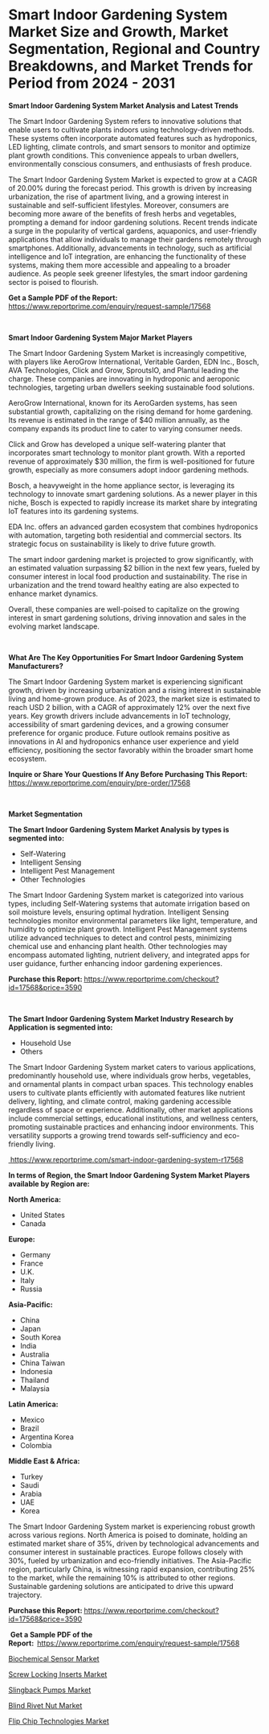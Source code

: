 <p><h1>Smart Indoor Gardening System Market Size and Growth, Market Segmentation, Regional and Country Breakdowns, and Market Trends for Period from 2024 -  2031</h1></p><p><strong>Smart Indoor Gardening System Market Analysis and Latest Trends</strong></p>
<p><p>The Smart Indoor Gardening System refers to innovative solutions that enable users to cultivate plants indoors using technology-driven methods. These systems often incorporate automated features such as hydroponics, LED lighting, climate controls, and smart sensors to monitor and optimize plant growth conditions. This convenience appeals to urban dwellers, environmentally conscious consumers, and enthusiasts of fresh produce.</p><p>The Smart Indoor Gardening System Market is expected to grow at a CAGR of 20.00% during the forecast period. This growth is driven by increasing urbanization, the rise of apartment living, and a growing interest in sustainable and self-sufficient lifestyles. Moreover, consumers are becoming more aware of the benefits of fresh herbs and vegetables, prompting a demand for indoor gardening solutions. Recent trends indicate a surge in the popularity of vertical gardens, aquaponics, and user-friendly applications that allow individuals to manage their gardens remotely through smartphones. Additionally, advancements in technology, such as artificial intelligence and IoT integration, are enhancing the functionality of these systems, making them more accessible and appealing to a broader audience. As people seek greener lifestyles, the smart indoor gardening sector is poised to flourish.</p></p>
<p><strong>Get a Sample PDF of the Report:&nbsp;</strong> <a href="https://www.reportprime.com/enquiry/request-sample/17568?utm_campaign=31&utm_medium=2&utm_source=Github&utm_content=ia&utm_term=19112024&utm_id=smart-indoor-gardening-system">https://www.reportprime.com/enquiry/request-sample/17568</a></p>
<p>&nbsp;</p>
<p><strong>Smart Indoor Gardening System Major Market Players</strong></p>
<p><p>The Smart Indoor Gardening System Market is increasingly competitive, with players like AeroGrow International, Veritable Garden, EDN Inc., Bosch, AVA Technologies, Click and Grow, SproutsIO, and Plantui leading the charge. These companies are innovating in hydroponic and aeroponic technologies, targeting urban dwellers seeking sustainable food solutions.</p><p>AeroGrow International, known for its AeroGarden systems, has seen substantial growth, capitalizing on the rising demand for home gardening. Its revenue is estimated in the range of $40 million annually, as the company expands its product line to cater to varying consumer needs. </p><p>Click and Grow has developed a unique self-watering planter that incorporates smart technology to monitor plant growth. With a reported revenue of approximately $30 million, the firm is well-positioned for future growth, especially as more consumers adopt indoor gardening methods.</p><p>Bosch, a heavyweight in the home appliance sector, is leveraging its technology to innovate smart gardening solutions. As a newer player in this niche, Bosch is expected to rapidly increase its market share by integrating IoT features into its gardening systems.</p><p>EDA Inc. offers an advanced garden ecosystem that combines hydroponics with automation, targeting both residential and commercial sectors. Its strategic focus on sustainability is likely to drive future growth.</p><p>The smart indoor gardening market is projected to grow significantly, with an estimated valuation surpassing $2 billion in the next few years, fueled by consumer interest in local food production and sustainability. The rise in urbanization and the trend toward healthy eating are also expected to enhance market dynamics.</p><p>Overall, these companies are well-poised to capitalize on the growing interest in smart gardening solutions, driving innovation and sales in the evolving market landscape.</p></p>
<p>&nbsp;</p>
<p><strong>What Are The Key Opportunities For Smart Indoor Gardening System Manufacturers?</strong></p>
<p><p>The Smart Indoor Gardening System market is experiencing significant growth, driven by increasing urbanization and a rising interest in sustainable living and home-grown produce. As of 2023, the market size is estimated to reach USD 2 billion, with a CAGR of approximately 12% over the next five years. Key growth drivers include advancements in IoT technology, accessibility of smart gardening devices, and a growing consumer preference for organic produce. Future outlook remains positive as innovations in AI and hydroponics enhance user experience and yield efficiency, positioning the sector favorably within the broader smart home ecosystem.</p></p>
<p><strong>Inquire or Share Your Questions If Any Before Purchasing This Report:</strong> <a href="https://www.reportprime.com/enquiry/pre-order/17568?utm_campaign=31&utm_medium=2&utm_source=Github&utm_content=ia&utm_term=19112024&utm_id=smart-indoor-gardening-system">https://www.reportprime.com/enquiry/pre-order/17568</a></p>
<p>&nbsp;</p>
<p><strong>Market Segmentation</strong></p>
<p><strong>The Smart Indoor Gardening System Market Analysis by types is segmented into:</strong></p>
<p><ul><li>Self-Watering</li><li>Intelligent Sensing</li><li>Intelligent Pest Management</li><li>Other Technologies</li></ul></p>
<p><p>The Smart Indoor Gardening System market is categorized into various types, including Self-Watering systems that automate irrigation based on soil moisture levels, ensuring optimal hydration. Intelligent Sensing technologies monitor environmental parameters like light, temperature, and humidity to optimize plant growth. Intelligent Pest Management systems utilize advanced techniques to detect and control pests, minimizing chemical use and enhancing plant health. Other technologies may encompass automated lighting, nutrient delivery, and integrated apps for user guidance, further enhancing indoor gardening experiences.</p></p>
<p><strong>Purchase this Report:&nbsp;</strong><a href="https://www.reportprime.com/checkout?id=17568&price=3590&utm_campaign=31&utm_medium=2&utm_source=Github&utm_content=ia&utm_term=19112024&utm_id=smart-indoor-gardening-system">https://www.reportprime.com/checkout?id=17568&price=3590</a></p>
<p>&nbsp;</p>
<p><strong>The Smart Indoor Gardening System Market Industry Research by Application is segmented into:</strong></p>
<p><ul><li>Household Use</li><li>Others</li></ul></p>
<p><p>The Smart Indoor Gardening System market caters to various applications, predominantly household use, where individuals grow herbs, vegetables, and ornamental plants in compact urban spaces. This technology enables users to cultivate plants efficiently with automated features like nutrient delivery, lighting, and climate control, making gardening accessible regardless of space or experience. Additionally, other market applications include commercial settings, educational institutions, and wellness centers, promoting sustainable practices and enhancing indoor environments. This versatility supports a growing trend towards self-sufficiency and eco-friendly living.</p></p>
<p><a href="https://www.reportprime.com/smart-indoor-gardening-system-r17568?utm_campaign=31&utm_medium=2&utm_source=Github&utm_content=ia&utm_term=19112024&utm_id=smart-indoor-gardening-system">&nbsp;https://www.reportprime.com/smart-indoor-gardening-system-r17568</a></p>
<p><strong>In terms of Region, the Smart Indoor Gardening System Market Players available by Region are:</strong></p>
<p>
    <p> <strong> North America: </strong>
        <ul>
            <li>United States</li>
            <li>Canada</li>
        </ul>
        </p> 
    <p> <strong> Europe: </strong>
        <ul>
            <li>Germany</li>
            <li>France</li>
            <li>U.K.</li>
            <li>Italy</li>
            <li>Russia</li>
        </ul>
        </p> 
    <p> <strong> Asia-Pacific: </strong>
        <ul>
            <li>China</li>
            <li>Japan</li>
            <li>South Korea</li>
            <li>India</li>
            <li>Australia</li>
            <li>China Taiwan</li>
            <li>Indonesia</li>
            <li>Thailand</li>
            <li>Malaysia</li>
        </ul>
        </p> 
    <p> <strong> Latin America: </strong>
        <ul>
            <li>Mexico</li>
            <li>Brazil</li>
            <li>Argentina Korea</li>
            <li>Colombia</li>
        </ul>
        </p> 
    <p> <strong> Middle East & Africa: </strong>
        <ul>
            <li>Turkey</li>
            <li>Saudi</li>
            <li>Arabia</li>
            <li>UAE</li>
            <li>Korea</li>
        </ul>
    </p>
    </p>
<p><p>The Smart Indoor Gardening System market is experiencing robust growth across various regions. North America is poised to dominate, holding an estimated market share of 35%, driven by technological advancements and consumer interest in sustainable practices. Europe follows closely with 30%, fueled by urbanization and eco-friendly initiatives. The Asia-Pacific region, particularly China, is witnessing rapid expansion, contributing 25% to the market, while the remaining 10% is attributed to other regions. Sustainable gardening solutions are anticipated to drive this upward trajectory.</p></p>
<p><strong>Purchase this Report: </strong><a href="https://www.reportprime.com/checkout?id=17568&price=3590&utm_campaign=31&utm_medium=2&utm_source=Github&utm_content=ia&utm_term=19112024&utm_id=smart-indoor-gardening-system">https://www.reportprime.com/checkout?id=17568&price=3590</a></p>
<p>&nbsp;<strong>Get a Sample PDF of the Report:&nbsp;&nbsp;</strong><a href="https://www.reportprime.com/enquiry/request-sample/17568?utm_campaign=31&utm_medium=2&utm_source=Github&utm_content=ia&utm_term=19112024&utm_id=smart-indoor-gardening-system">https://www.reportprime.com/enquiry/request-sample/17568</a></p>
<p><strong></strong></p>
<p><p><a href="https://www.linkedin.com/pulse/biochemical-sensor-industry-overview-2024-2031-market-trends-36gze?utm_campaign=31&utm_medium=2&utm_source=Github&utm_content=ia&utm_term=19112024&utm_id=smart-indoor-gardening-system">Biochemical Sensor Market</a></p><p><a href="https://issuu.com/reportprime-2/docs/screw-locking-inserts-market-size-2_af6c5854da69fb?utm_campaign=31&utm_medium=2&utm_source=Github&utm_content=ia&utm_term=19112024&utm_id=smart-indoor-gardening-system">Screw Locking Inserts Market</a></p><p><a href="https://github.com/FassouRP/Market-Research-Report-List-6/blob/main/slingback-pumps-market.md?utm_campaign=31&utm_medium=2&utm_source=Github&utm_content=ia&utm_term=19112024&utm_id=smart-indoor-gardening-system">Slingback Pumps Market</a></p><p><a href="https://issuu.com/reportprime-2/docs/blind-rivet-nut-market-size-2030.pp_7104d2bc998c85?utm_campaign=31&utm_medium=2&utm_source=Github&utm_content=ia&utm_term=19112024&utm_id=smart-indoor-gardening-system">Blind Rivet Nut Market</a></p><p><a href="https://www.linkedin.com/pulse/size-flip-chip-technologies-marketindustry-trends-the107-cagr-jsuve?utm_campaign=31&utm_medium=2&utm_source=Github&utm_content=ia&utm_term=19112024&utm_id=smart-indoor-gardening-system">Flip Chip Technologies Market</a></p></p>